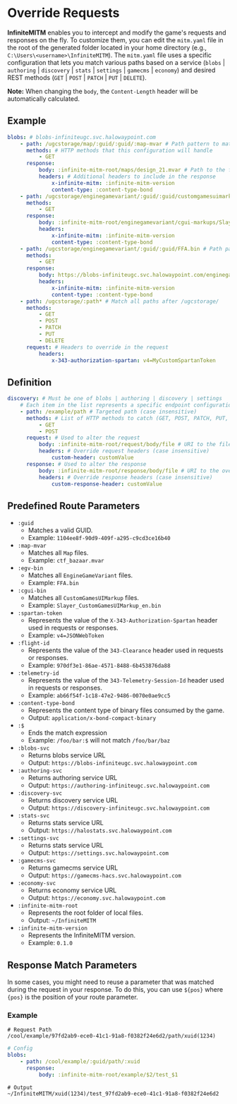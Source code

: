 # Override Requests

**InfiniteMITM** enables you to intercept and modify the game's requests and responses on the fly. To customize them, you can edit the `mitm.yaml` file in the root of the generated folder located in your home directory (e.g., `C:\Users\<username>\InfiniteMITM`). The `mitm.yaml` file uses a specific configuration that lets you match various paths based on a service (`blobs` | `authoring` | `discovery` | `stats` | `settings` | `gamecms` | `economy`) and desired REST methods (`GET` | `POST` | `PATCH` | `PUT` | `DELETE`).

**Note:** When changing the `body`, the `Content-Length` header will be automatically calculated.

## Example

```yaml
blobs: # blobs-infiniteugc.svc.halowaypoint.com
    - path: /ugcstorage/map/:guid/:guid/:map-mvar # Path pattern to match, will catch all .mvar files
      methods: # HTTP methods that this configuration will handle
          - GET
      response:
          body: :infinite-mitm-root/maps/design_21.mvar # Path to the file that will be used as the response body
          headers: # Additional headers to include in the response
              x-infinite-mitm: :infinite-mitm-version
              content-type: :content-type-bond
    - path: /ugcstorage/enginegamevariant/:guid/:guid/customgamesuimarkup/Slayer_CustomGamesUIMarkup_en.bin # Path pattern for specific "CustomGamesUIMarkup", for any assetID and assetVersionID
      methods:
          - GET
      response:
          body: :infinite-mitm-root/enginegamevariant/cgui-markups/Slayer_8Teams.bin
          headers:
              x-infinite-mitm: :infinite-mitm-version
              content-type: :content-type-bond
    - path: /ugcstorage/enginegamevariant/:guid/:guid/FFA.bin # Path pattern for specific "EngineGameVariant", for any assetID and assetVersionID
      methods:
          - GET
      response:
          body: https://blobs-infiniteugc.svc.halowaypoint.com/enginegamevariant/$1/9b0d3fd4-2027-4dca-96f5-899b449408e2/FFA.bin # Path to the external file that will be used as the response body, with a specific assetVersionID
          headers:
              x-infinite-mitm: :infinite-mitm-version
              content-type: :content-type-bond
    - path: /ugcstorage/:path* # Match all paths after /ugcstorage/
      methods:
          - GET
          - POST
          - PATCH
          - PUT
          - DELETE
      request: # Headers to override in the request
          headers:
              x-343-authorization-spartan: v4=MyCustomSpartanToken
```

## Definition

```yaml
discovery: # Must be one of blobs | authoring | discovery | settings
    # Each item in the list represents a specific endpoint configuration.
    - path: /example/path # Targeted path (case insensitive)
      methods: # List of HTTP methods to catch (GET, POST, PATCH, PUT, DELETE)
          - GET
          - POST
      request: # Used to alter the request
          body: :infinite-mitm-root/request/body/file # URI to the file submitted for PUT, POST, and PATCH requests instead of the initial payload
          headers: # Override request headers (case insensitive)
              custom-header: customValue
      response: # Used to alter the response
          body: :infinite-mitm-root/response/body/file # URI to the overridden file
          headers: # Override response headers (case insensitive)
              custom-response-header: customValue
```

## Predefined Route Parameters

-   `:guid`
    -   Matches a valid GUID.
    -   Example: `1104ee8f-90d9-409f-a295-c9cd3ce16b40`
-   `:map-mvar`
    -   Matches all `Map` files.
    -   Example: `ctf_bazaar.mvar`
-   `:egv-bin`
    -   Matches all `EngineGameVariant` files.
    -   Example: `FFA.bin`
-   `:cgui-bin`
    -   Matches all `CustomGamesUIMarkup` files.
    -   Example: `Slayer_CustomGamesUIMarkup_en.bin`
-   `:spartan-token`
    -   Represents the value of the `X-343-Authorization-Spartan` header used in requests or responses.
    -   Example: `v4=JSONWebToken`
-   `:flight-id`
    -   Represents the value of the `343-Clearance` header used in requests or responses.
    -   Example: `970df3e1-86ae-4571-8488-6b453876da88`
-   `:telemetry-id`
    -   Represents the value of the `343-Telemetry-Session-Id` header used in requests or responses.
    -   Example: `ab66f54f-1c18-47e2-9486-0070e0ae9cc5`
-   `:content-type-bond`
    -   Represents the content type of binary files consumed by the game.
    -   Output: `application/x-bond-compact-binary`
-   `:$`
    -   Ends the match expression
    -   Example: `/foo/bar:$` will not match `/foo/bar/baz`
-   `:blobs-svc`
    -   Returns blobs service URL
    -   Output: `https://blobs-infiniteugc.svc.halowaypoint.com`
-   `:authoring-svc`
    -   Returns authoring service URL
    -   Output: `https://authoring-infiniteugc.svc.halowaypoint.com`
-   `:discovery-svc`
    -   Returns discovery service URL
    -   Output: `https://discovery-infiniteugc.svc.halowaypoint.com`
-   `:stats-svc`
    -   Returns stats service URL
    -   Output: `https://halostats.svc.halowaypoint.com`
-   `:settings-svc`
    -   Returns stats service URL
    -   Output: `https://settings.svc.halowaypoint.com`
-   `:gamecms-svc`
    -   Returns gamecms service URL
    -   Output: `https://gamecms-hacs.svc.halowaypoint.com`
-   `:economy-svc`
    -   Returns economy service URL
    -   Output: `https://economy.svc.halowaypoint.com`
-   `:infinite-mitm-root`
    -   Represents the root folder of local files.
    -   Output: `~/InfiniteMITM`
-   `:infinite-mitm-version`
    -   Represents the InfiniteMITM version.
    -   Example: `0.1.0`

## Response Match Parameters

In some cases, you might need to reuse a parameter that was matched during the request in your response. To do this, you can use `${pos}` where `{pos}` is the position of your route parameter.

### Example

```
# Request Path
/cool/example/97fd2ab9-ece0-41c1-91a8-f0382f24e6d2/path/xuid(1234)
```

```yaml
# Config
blobs:
    - path: /cool/example/:guid/path/:xuid
      response:
          body: :infinite-mitm-root/example/$2/test_$1
```

```
# Output
~/InfiniteMITM/xuid(1234)/test_97fd2ab9-ece0-41c1-91a8-f0382f24e6d2
```
